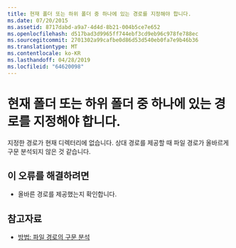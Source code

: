 ```yaml
---
title: 현재 폴더 또는 하위 폴더 중 하나에 있는 경로를 지정해야 합니다.
ms.date: 07/20/2015
ms.assetid: 8717dabd-a9a7-4d4d-8b21-004b5ce7e652
ms.openlocfilehash: d517bad3d9965ff744ebf3cd9eb96c978fe788ec
ms.sourcegitcommit: 2701302a99cafbe0d86d53d540eb0fa7e9b46b36
ms.translationtype: MT
ms.contentlocale: ko-KR
ms.lasthandoff: 04/28/2019
ms.locfileid: "64620098"
---
```

# <a name="you-must-specify-a-path-that-is-under-the-current-folder-or-one-of-its-sub-folders"></a>현재 폴더 또는 하위 폴더 중 하나에 있는 경로를 지정해야 합니다.
지정한 경로가 현재 디렉터리에 없습니다. 상대 경로를 제공할 때 파일 경로가 올바르게 구문 분석되지 않은 것 같습니다.  
  
## <a name="to-correct-this-error"></a>이 오류를 해결하려면  
  
- 올바른 경로를 제공했는지 확인합니다.  
  
## <a name="see-also"></a>참고자료

- [방법: 파일 경로의 구문 분석](../../visual-basic/developing-apps/programming/drives-directories-files/how-to-parse-file-paths.md)
